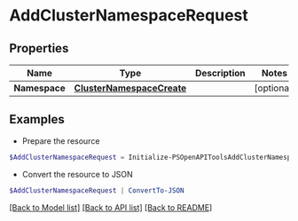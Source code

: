 # AddClusterNamespaceRequest
## Properties

Name | Type | Description | Notes
------------ | ------------- | ------------- | -------------
**Namespace** | [**ClusterNamespaceCreate**](ClusterNamespaceCreate.md) |  | [optional] 

## Examples

- Prepare the resource
```powershell
$AddClusterNamespaceRequest = Initialize-PSOpenAPIToolsAddClusterNamespaceRequest  -Namespace null
```

- Convert the resource to JSON
```powershell
$AddClusterNamespaceRequest | ConvertTo-JSON
```

[[Back to Model list]](../README.md#documentation-for-models) [[Back to API list]](../README.md#documentation-for-api-endpoints) [[Back to README]](../README.md)

